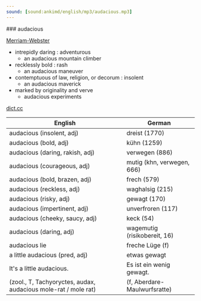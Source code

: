 ```yaml
---
sound: [sound:ankimd/english/mp3/audacious.mp3]
---
```


\### audacious

[Merriam-Webster](https://www.merriam-webster.com/dictionary/audacious)

- intrepidly daring : adventurous
    - an audacious mountain climber
- recklessly bold : rash
    - an audacious maneuver
- contemptuous of law, religion, or decorum : insolent
    - an audacious maverick
- marked by originality and verve
    - audacious experiments

[dict.cc](https://www.dict.cc/audacious)

| English        | German       |
| -------------- | ------------ |
| audacious (insolent, adj) | dreist (1770) |
| audacious (bold, adj) | kühn (1259) |
| audacious (daring, rakish, adj) | verwegen (886) |
| audacious (courageous, adj) | mutig (khn, verwegen, 666) |
| audacious (bold, brazen, adj) | frech (579) |
| audacious (reckless, adj) | waghalsig (215) |
| audacious (risky, adj) | gewagt (170) |
| audacious (impertinent, adj) | unverfroren (117) |
| audacious (cheeky, saucy, adj) | keck (54) |
| audacious (daring, adj) | wagemutig (risikobereit, 16) |
| audacious lie | freche Lüge (f) |
| a little audacious (pred, adj) | etwas gewagt |
| It's a little audacious. | Es ist ein wenig gewagt. |
|  (zool., T, Tachyoryctes, audax, audacious mole-rat / mole rat) |  (f, Aberdare-Maulwurfsratte) |

